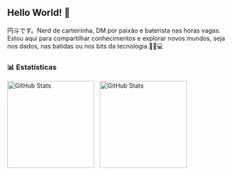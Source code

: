 ## Hello World! 👋

円斗です。Nerd de carteirinha, DM por paixão e baterista nas horas vagas. Estou aqui para compartilhar conhecimentos e explorar novos mundos, seja nos dados, nas batidas ou nos bits da tecnologia.🎲🎶💻

### 📊 Estatísticas

<p>
  <img 
    align="left" 
    alt="GitHub Stats" 
    height="200" 
    style="padding-right: 10px;" 
    src="https://github-readme-stats.vercel.app/api?username=Ento-Oliveira&show_icons=true&theme=tokyonight&include_all_commits=true&locale=pt-br" 
  />

<img 
      align="left" 
      alt="GitHub Stats" 
      height="200" 
      src="https://github-readme-stats.vercel.app/api/top-langs/?username=Ento-Oliveira&theme=tokyonight&layout=compact&custom_title=Tecnologias&langs_count=9" 
  />
</p>
